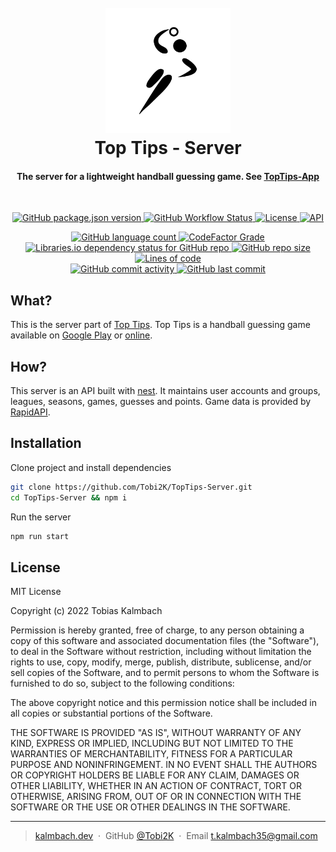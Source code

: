 <h1 align="center">
  <br>
  <a href="http://app.kalmbach.dev"><img src="./icon.png" alt="Top Tips" width="200"></a>
  <br>
  Top Tips - Server
  <br>
</h1>

<h4 align="center">The server for a lightweight handball guessing game. See <a href="https://github.com/Tobi2K/TopTips-App">TopTips-App</a></h4>
<br>
<p align="center">
  <a href="#readme">
    <img alt="GitHub package.json version" src="https://img.shields.io/github/package-json/v/Tobi2K/TopTips-Server?style=for-the-badge">
  </a>
  <a href="#readme">
    <img alt="GitHub Workflow Status" src="https://img.shields.io/github/workflow/status/Tobi2K/TopTips-Server/CI?style=for-the-badge">
  </a>
  <a href="#license">
    <img alt="License" src="https://img.shields.io/github/license/Tobi2K/TopTips-Server?style=for-the-badge">
  </a>
  <a href="#readme">
    <img alt="API" src="https://img.shields.io/website?down_message=offline&label=API&style=for-the-badge&up_color=green&up_message=online&url=https%3A%2F%2Ftop-tips.kalmbach.dev">
  </a>
</p>
<p align="center">
  <a href="#readme">
    <img alt="GitHub language count" src="https://img.shields.io/github/languages/count/Tobi2K/TopTips-Server?style=flat-square">
  </a>
  <a href="https://www.codefactor.io/repository/github/tobi2k/toptips-server">
    <img alt="CodeFactor Grade" src="https://img.shields.io/codefactor/grade/github/Tobi2K/TopTips-Server?style=flat-square">
  </a>
  <a href="https://depfu.com/repos/github/Tobi2K/TopTips-Server?project_id=35394">
    <img alt="Libraries.io dependency status for GitHub repo" src="https://badges.depfu.com/badges/0f5349633499d611ffff672995a14e72/count.svg">
  </a>
  <a href="#readme">
    <img alt="GitHub repo size" src="https://img.shields.io/github/repo-size/Tobi2K/TopTips-Server?style=flat-square"></a>
  <a href="#readme">
    <img alt="Lines of code" src="https://img.shields.io/tokei/lines/github/Tobi2K/TopTips-Server?style=flat-square">
  </a>
  <br>
  <a href="#readme">
    <img alt="GitHub commit activity" src="https://img.shields.io/github/commit-activity/m/Tobi2K/TopTips-Server?style=flat-square">
  </a>
  <a href="#readme">
    <img alt="GitHub last commit" src="https://img.shields.io/github/last-commit/Tobi2K/TopTips-Server?style=flat-square">
  </a>
</p>

## What?

This is the server part of [Top Tips](https://github.com/Tobi2K/TopTips-App). Top Tips is a handball guessing game available on [Google Play](https://play.google.com/store/apps/details?id=app.kalmbach.dev) or [online](https://app.kalmbach.dev).

## How?

This server is an API built with [nest](https://nestjs.com/). It maintains user accounts and groups, leagues, seasons, games, guesses and points. Game data is provided by [RapidAPI](https://rapidapi.com/api-sports/api/api-handball/).

## Installation

Clone project and install dependencies

```bash
git clone https://github.com/Tobi2K/TopTips-Server.git
cd TopTips-Server && npm i
```

Run the server

```bash
npm run start
```

## License

MIT License

Copyright (c) 2022 Tobias Kalmbach

Permission is hereby granted, free of charge, to any person obtaining a copy of this software and associated documentation files (the "Software"), to deal in the Software without restriction, including without limitation the rights to use, copy, modify, merge, publish, distribute, sublicense, and/or sell copies of the Software, and to permit persons to whom the Software is furnished to do so, subject to the following conditions:

The above copyright notice and this permission notice shall be included in all copies or substantial portions of the Software.

THE SOFTWARE IS PROVIDED "AS IS", WITHOUT WARRANTY OF ANY KIND, EXPRESS OR IMPLIED, INCLUDING BUT NOT LIMITED TO THE WARRANTIES OF MERCHANTABILITY, FITNESS FOR A PARTICULAR PURPOSE AND NONINFRINGEMENT. IN NO EVENT SHALL THE AUTHORS OR COPYRIGHT HOLDERS BE LIABLE FOR ANY CLAIM, DAMAGES OR OTHER LIABILITY, WHETHER IN AN ACTION OF CONTRACT, TORT OR OTHERWISE, ARISING FROM, OUT OF OR IN CONNECTION WITH THE SOFTWARE OR THE USE OR OTHER DEALINGS IN THE SOFTWARE.

---

> [kalmbach.dev](https://www.kalmbach.dev) &nbsp;&middot;&nbsp;
> GitHub [@Tobi2K](https://github.com/Tobi2K) &nbsp;&middot;&nbsp;
> Email [t.kalmbach35@gmail.com](mailto:t.kalmbach35@gmail.com)